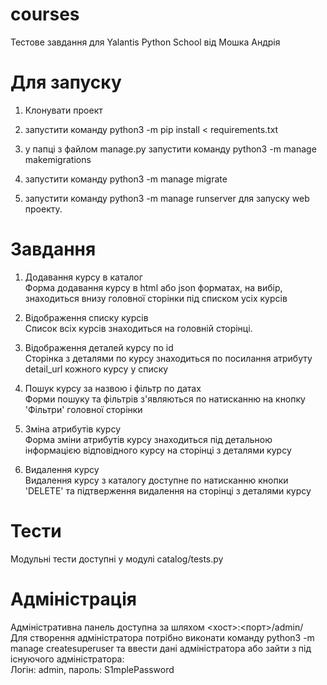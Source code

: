 # courses

Тестове завдання для Yalantis Python School від Мошка Андрія

# Для запуску

1) Клонувати проект

2) запустити команду python3 -m pip install < requirements.txt

3) у папці з файлом manage.py запустити команду python3 -m manage makemigrations

4) запустити команду python3 -m manage migrate

5) запустити команду python3 -m manage runserver для запуску web проекту.

# Завдання

1) Додавання курсу в каталог <br/>
Форма додавання курсу в html або json форматах, на вибір, знаходиться внизу головної сторінки під списком усіх курсів

2) Відображення списку курсів <br/>
Список всіх курсів знаходиться на головній сторінці.

3) Відображення деталей курсу по id <br/>
Сторінка з деталями по курсу знаходиться по посилання атрибуту detail_url кожного курсу у списку

4) Пошук курсу за назвою і фільтр по датах <br/>
Форми пошуку та фільтрів з'являються по натисканню на кнопку 'Фільтри' головної сторінки

5) Зміна атрибутів курсу <br/>
Форма зміни атрибутів курсу знаходиться під детальною інформацією відповідного курсу на сторінці з деталями курсу

6) Видалення курсу <br/>
Видалення курсу з каталогу доступне по натисканню кнопки 'DELETE' та підтверження видалення на сторінці з деталями курсу

# Тести

Модульні тести доступні у модулі catalog/tests.py

# Адміністрація

Адміністративна панель доступна за шляхом <хост>:<порт>/admin/ <br/>
Для створення адміністратора потрібно виконати команду python3 -m manage createsuperuser та ввести дані адміністратора або зайти з під існуючого адміністратора: <br/>
Логін: admin, пароль: S1mplePassword
